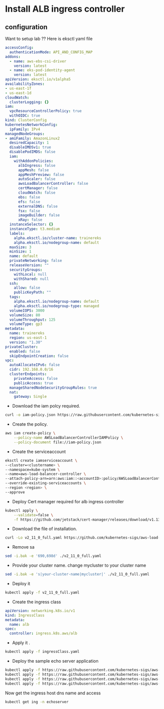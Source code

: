 # Install ALB ingress controller
## configuration
Want to setup lab ??
Here is eksctl yaml file
```yaml
accessConfig:
  authenticationMode: API_AND_CONFIG_MAP
addons:
  - name: aws-ebs-csi-driver
    version: latest
  - name: eks-pod-identity-agent
    version: latest
apiVersion: eksctl.io/v1alpha5
availabilityZones:
- us-east-1f
- us-east-1d
cloudWatch:
  clusterLogging: {}
iam:
  vpcResourceControllerPolicy: true
  withOIDC: true
kind: ClusterConfig
kubernetesNetworkConfig:
  ipFamily: IPv4
managedNodeGroups:
- amiFamily: AmazonLinux2
  desiredCapacity: 1
  disableIMDSv1: true
  disablePodIMDS: false
  iam:
    withAddonPolicies:
      albIngress: false
      appMesh: false
      appMeshPreview: false
      autoScaler: false
      awsLoadBalancerController: false
      certManager: false
      cloudWatch: false
      ebs: false
      efs: false
      externalDNS: false
      fsx: false
      imageBuilder: false
      xRay: false
  instanceSelector: {}
  instanceType: t3.medium
  labels:
    alpha.eksctl.io/cluster-name: trainereks
    alpha.eksctl.io/nodegroup-name: default
  maxSize: 3
  minSize: 1
  name: default
  privateNetworking: false
  releaseVersion: ""
  securityGroups:
    withLocal: null
    withShared: null
  ssh:
    allow: false
    publicKeyPath: ""
  tags:
    alpha.eksctl.io/nodegroup-name: default
    alpha.eksctl.io/nodegroup-type: managed
  volumeIOPS: 3000
  volumeSize: 80
  volumeThroughput: 125
  volumeType: gp3
metadata:
  name: trainereks
  region: us-east-1
  version: "1.30"
privateCluster:
  enabled: false
  skipEndpointCreation: false
vpc:
  autoAllocateIPv6: false
  cidr: 192.168.0.0/16
  clusterEndpoints:
    privateAccess: false
    publicAccess: true
  manageSharedNodeSecurityGroupRules: true
  nat:
    gateway: Single

```
- Download the iam polcy required.
```bash
curl -o iam-policy.json https://raw.githubusercontent.com/kubernetes-sigs/aws-load-balancer-controller/v2.2.1/docs/install/iam_policy.json
```
- Create the policy.
```bash
aws iam create-policy \
    --policy-name AWSLoadBalancerControllerIAMPolicy \
    --policy-document file://iam-policy.json
```
- Create the serviceaccount
```bash
eksctl create iamserviceaccount \
--cluster=<clustername> \
--namespace=kube-system \
--name=aws-load-balancer-controller \
--attach-policy-arn=arn:aws:iam::<accountID>:policy/AWSLoadBalancerControllerIAMPolicy \
--override-existing-serviceaccounts \
--region <region> \
--approve
```
- Deploy Cert manager required for alb ingress controller
```bash
kubectl apply \
    --validate=false \
    -f https://github.com/jetstack/cert-manager/releases/download/v1.13.5/cert-manager.yaml
```
- Download the file of installation.
```bash
curl -Lo v2_11_0_full.yaml https://github.com/kubernetes-sigs/aws-load-balancer-controller/releases/download/v2.11.0/v2_11_0_full.yaml
```
- Remove sa
```bash
sed -i.bak -e '690,698d' ./v2_11_0_full.yaml
```
- Provide your cluster name. change mycluster to your cluster name
```bash
sed -i.bak -e 's|your-cluster-name|mycluster|' ./v2_11_0_full.yaml
```
- Deploy it 
```bash
kubectl apply -f v2_11_0_full.yaml
```
- Create the ingress class
```yaml
apiVersion: networking.k8s.io/v1
kind: IngressClass
metadata:
  name: alb
spec:
  controller: ingress.k8s.aws/alb
```
- Apply it .

```bash
kubectl apply -f ingressClass.yaml
```
- Deploy the sample echo server application

```bash
kubectl apply -f https://raw.githubusercontent.com/kubernetes-sigs/aws-load-balancer-controller/refs/heads/release-2.11/docs/examples/echoservice/echoserver-namespace.yaml &&\
kubectl apply -f https://raw.githubusercontent.com/kubernetes-sigs/aws-load-balancer-controller/refs/heads/release-2.11/docs/examples/echoservice/echoserver-deployment.yaml &&\
kubectl apply -f https://raw.githubusercontent.com/kubernetes-sigs/aws-load-balancer-controller/refs/heads/release-2.11/docs/examples/echoservice/echoserver-service.yaml && \
kubectl apply -f https://raw.githubusercontent.com/kubernetes-sigs/aws-load-balancer-controller/refs/heads/release-2.11/docs/examples/echoservice/echoserver-ingress.yaml
```
Now get the ingress host dns name and access

```bash
kubectl get ing -n echoserver
```